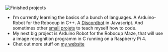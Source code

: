 <!--
**DMeurer/DMeurer** is a ✨ _special_ ✨ repository because its `README.md` (this file) appears on your GitHub profile.

Here are some ideas to get you started:

- 🔭 I’m currently working on ...
- 🌱 I’m currently learning ...
- 👯 I’m looking to collaborate on ...
- 🤔 I’m looking for help with ...
- 💬 Ask me about ...
- 📫 How to reach me: ...
- 😄 Pronouns: ...
- ⚡ Fun fact: ...
-->
![Finished projects](https://img.shields.io/badge/Finished-Projects-0-brightgreen)

- I’m currently learning the basics of a bunch of languages. A Arduino-Robot for the Robocup in C++. A [Discordbot](https://github.com/DMeurer/Discord-Bot) in Javascript. And sometimes other [small projets](https://github.com/DMeurer/small-projects) to teach myself how to code.
- My next big project is Arduino Robot for the Robocup Maze, that will use a image recognition programm in C running on a Raspberry Pi 4.
- Chet out more stuff on [my website](https://dmeurer.github.io/Homepage/)
